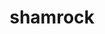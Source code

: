 ---
layout: animals&nature
title: shamrock
emoji: shamrock
permalink: ☘.html
image: assets/img/3moji/shamrock.png
---
